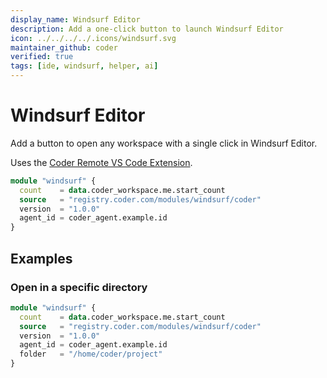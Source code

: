 ```yaml
---
display_name: Windsurf Editor
description: Add a one-click button to launch Windsurf Editor
icon: ../../../../.icons/windsurf.svg
maintainer_github: coder
verified: true
tags: [ide, windsurf, helper, ai]
---
```


# Windsurf Editor

Add a button to open any workspace with a single click in Windsurf Editor.

Uses the [Coder Remote VS Code Extension](https://github.com/coder/vscode-coder).

```tf
module "windsurf" {
  count    = data.coder_workspace.me.start_count
  source   = "registry.coder.com/modules/windsurf/coder"
  version  = "1.0.0"
  agent_id = coder_agent.example.id
}
```

## Examples

### Open in a specific directory

```tf
module "windsurf" {
  count    = data.coder_workspace.me.start_count
  source   = "registry.coder.com/modules/windsurf/coder"
  version  = "1.0.0"
  agent_id = coder_agent.example.id
  folder   = "/home/coder/project"
}
```

